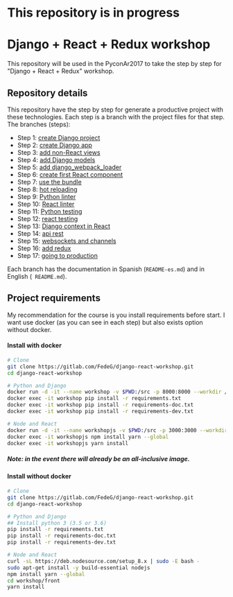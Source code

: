 # This repository is in progress

# Django + React + Redux workshop
This repository will be used in the PyconAr2017 to take the step by step for "Django + React + Redux" workshop.

## Repository details
This repository have the step by step for generate a productive project with these technologies.
Each step is a branch with the project files for that step.
The branches (steps):
- Step 1:  [create Django project](https://gitlab.com/FedeG/django-react-workshop/tree/step1_create_project)
- Step 2:  [create Django app](https://gitlab.com/FedeG/django-react-workshop/tree/step2_create_django_app)
- Step 3:  [add non-React views](https://gitlab.com/FedeG/django-react-workshop/tree/step3_add_non_react_views)
- Step 4:  [add Django models](https://gitlab.com/FedeG/django-react-workshop/tree/step4_add_django_models)
- Step 5:  [add django_webpack_loader](https://gitlab.com/FedeG/django-react-workshop/tree/step5_add_django_webpack_loader)
- Step 6:  [create first React component](https://gitlab.com/FedeG/django-react-workshop/tree/step6_create_first_react_component)
- Step 7:  [use the bundle](https://gitlab.com/FedeG/django-react-workshop/tree/step7_use_the_bundle)
- Step 8:  [hot reloading](https://gitlab.com/FedeG/django-react-workshop/tree/step8_hot_reloading)
- Step 9:  [Python linter](https://gitlab.com/FedeG/django-react-workshop/tree/step9_python_linter)
- Step 10: [React linter](https://gitlab.com/FedeG/django-react-workshop/tree/step10_react_linter)
- Step 11: [Python testing](https://gitlab.com/FedeG/django-react-workshop/tree/step11_python_testing)
- Step 12: [react testing](https://gitlab.com/FedeG/django-react-workshop/tree/step12_react_testing)
- Step 13: [Django context in React](https://gitlab.com/FedeG/django-react-workshop/tree/step13_django_context_in_react)
- Step 14: [api rest](https://gitlab.com/FedeG/django-react-workshop/tree/step14_api_rest)
- Step 15: [websockets and channels](https://gitlab.com/FedeG/django-react-workshop/tree/step15_websockets_and_channels)
- Step 16: [add redux](https://gitlab.com/FedeG/django-react-workshop/tree/step16_add_redux)
- Step 17: [going to production](https://gitlab.com/FedeG/django-react-workshop/tree/step17_going_to_production)

Each branch has the documentation in Spanish (`README-es.md`) and in English (` README.md`).

## Project requirements
My recommendation for the course is you install requirements before start.
I want use docker (as you can see in each step) but also exists option without docker.

#### Install with docker
```bash
# Clone
git clone https://gitlab.com/FedeG/django-react-workshop.git
cd django-react-workshop

# Python and Django
docker run -d -it --name workshop -v $PWD:/src -p 8000:8000 --workdir /src python:3.6 bash
docker exec -it workshop pip install -r requirements.txt
docker exec -it workshop pip install -r requirements-doc.txt
docker exec -it workshop pip install -r requirements-dev.txt

# Node and React
docker run -d -it --name workshopjs -v $PWD:/src -p 3000:3000 --workdir /src/workshop/front node:8 bash
docker exec -it workshopjs npm install yarn --global
docker exec -it workshopjs yarn install
```
##### Note: in the event there will already be an all-inclusive image.

#### Install without docker
```bash
# Clone
git clone https://gitlab.com/FedeG/django-react-workshop.git
cd django-react-workshop

# Python and Django
## Install python 3 (3.5 or 3.6)
pip install -r requirements.txt
pip install -r requirements-doc.txt
pip install -r requirements-dev.txt

# Node and React
curl -sL https://deb.nodesource.com/setup_8.x | sudo -E bash -
sudo apt-get install -y build-essential nodejs
npm install yarn --global
cd workshop/front
yarn install
```
